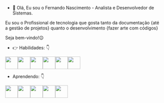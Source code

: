 - 👋 Olá, Eu sou o Fernando Nascimento - Analista e Desenvolvedor de Sistemas.

Eu sou o Profissional de tecnologia que gosta tanto da documentação {até a gestão de projetos} quanto o desenvolvimento {fazer arte com códigos}

Seja bem-vindo!😉


- :point_right: Habilidades: :point_down:



<img src="https://cdn.jsdelivr.net/gh/devicons/devicon/icons/php/php-original.svg" width="40" height="40" /><img src="https://cdn.jsdelivr.net/gh/devicons/devicon/icons/linux/linux-original.svg" width="40" height="40" /><img src="https://cdn.jsdelivr.net/gh/devicons/devicon/icons/laravel/laravel-plain-wordmark.svg" width="40" height="40" /><img src="https://cdn.jsdelivr.net/gh/devicons/devicon/icons/docker/docker-original-wordmark.svg" width="40"  height="40" /><img src="https://cdn.jsdelivr.net/gh/devicons/devicon/icons/git/git-original.svg" width="40"  height="40" /><img src="https://cdn.jsdelivr.net/gh/devicons/devicon/icons/bootstrap/bootstrap-original-wordmark.svg"  width="40"  height="40" />


- Aprendendo: :point_down:


<img src="https://cdn.jsdelivr.net/gh/devicons/devicon/icons/spring/spring-original-wordmark.svg" width="40" height="40" /><img src="https://cdn.jsdelivr.net/gh/devicons/devicon/icons/java/java-original-wordmark.svg" width="40" height="40"  /><img src="https://cdn.jsdelivr.net/gh/devicons/devicon/icons/javascript/javascript-original.svg" width="40" height="40" /><img src="https://cdn.jsdelivr.net/gh/devicons/devicon/icons/react/react-original.svg" width="40" height="40" /><img src="https://cdn.jsdelivr.net/gh/devicons/devicon/icons/angularjs/angularjs-original.svg" width="40" height="40" />









<!---
FnITSTD/FnITSTD is a ✨ special ✨ repository because its `README.md` (this file) appears on your GitHub profile.
You can click the Preview link to take a look at your changes.
--->
